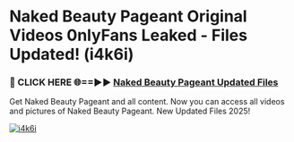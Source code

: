 # Naked Beauty Pageant Original Videos 0nlyFans Leaked - Files Updated! (i4k6i)

<h3>🔴 CLICK HERE 🌐==►► <a href="https://tinyurl.com/up5wt9bj" rel="nofollow">Naked Beauty Pageant Updated Files</a></h3>

Get Naked Beauty Pageant and all content. Now you can access all videos and pictures of Naked Beauty Pageant. New Updated Files 2025!

[![i4k6i](https://i.imgur.com/ABiUzMV.gif)](https://tinyurl.com/up5wt9bj)
